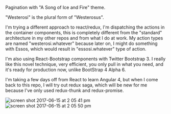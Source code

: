 Pagination with "A Song of Ice and Fire" theme.

"Westerosi" is the plural form of "Westerosus".

I'm trying a different approach to react/redux, I'm dispatching the actions in the container components, this is completely different from the "standard" architecture in my other repos and from what I do at work.  My action types are named "westerosi.whatever" because later on, I might do something with Essos, which would result in "essosi.whatever" type of action.

I'm also using React-Bootstrap components with Twitter Bootstrap 3.  I really like this novel technique, very efficient, you only pull in what you need, and it's ready for production now, unlike BootStrap 4 Alpha 6.

I'm taking a few days off from React to learn Angular 4, but when I come back to this repo, I will try out redux saga, which will be new for me because I've only used redux-thunk and redux-promise.

![screen shot 2017-06-15 at 2 05 41 pm](https://user-images.githubusercontent.com/21129310/27196702-954d8d3a-51d9-11e7-8241-714cf5e08c99.png)
![screen shot 2017-06-15 at 2 05 50 pm](https://user-images.githubusercontent.com/21129310/27196707-9ae28232-51d9-11e7-8184-f2509f9b8047.png)
